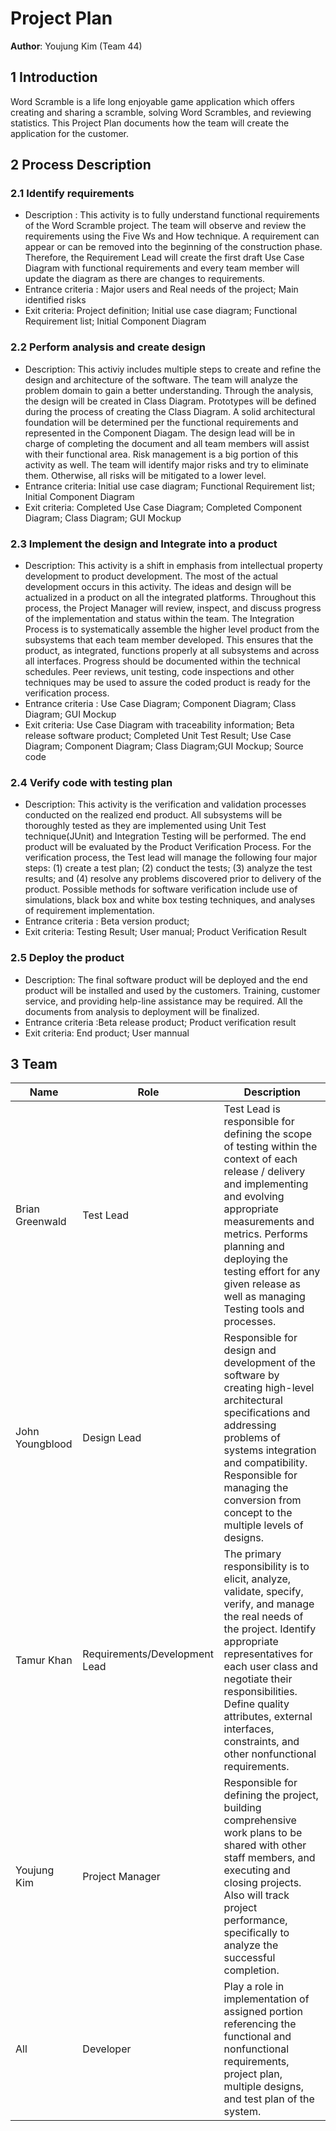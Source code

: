 
# Project Plan
**Author**: Youjung Kim (Team 44)

## 1 Introduction
Word Scramble is a life long enjoyable game application which offers creating and sharing a scramble, solving Word Scrambles, and reviewing statistics. This Project Plan documents how the team will create the application for the customer.

## 2 Process Description
### 2.1 Identify requirements
* Description : This activity is to fully understand functional requirements of the Word Scramble project. The team will observe and review the requirements using the Five Ws and How technique. A requirement can appear or can be removed into the beginning of the construction phase. Therefore, the Requirement Lead will create the first draft Use Case Diagram with functional requirements and every team member will update the diagram as there are changes to requirements.
* Entrance criteria : Major users and Real needs of the project; Main identified risks 
* Exit criteria: Project definition; Initial use case diagram; Functional Requirement list; Initial Component Diagram

### 2.2 Perform analysis and create design
* Description: This activiy includes multiple steps to create and refine the design and architecture of the software. The team will analyze the problem domain to gain a better understanding. Through the analysis, the design will be created in Class Diagram. Prototypes will be defined during the process of creating the Class Diagram. A solid architectural foundation will be determined per the functional requirements and represented in the Component Diagam. The design lead will be in charge of completing the document and all team members will assist with their functional area. Risk management is a big portion of this activity as well. The team will identify major risks and try to eliminate them. Otherwise, all risks will be mitigated to a lower level.
* Entrance criteria: Initial use case diagram; Functional Requirement list; Initial Component Diagram
* Exit criteria: Completed Use Case Diagram; Completed Component Diagram; Class Diagram; GUI Mockup

### 2.3 Implement the design and Integrate into a product
* Description: This activity is a shift in emphasis from intellectual property development to product development. The most of the actual development occurs in this activity. The ideas and design will be actualized in a product on all the integrated platforms. Throughout this process, the Project Manager will review, inspect, and discuss progress of the implementation and status within the team. The Integration Process is to systematically assemble the higher level product from the subsystems that each team member developed. This ensures that the product, as integrated, functions properly at all subsystems and across all interfaces. Progress should be documented within the technical schedules. Peer reviews, unit testing, code inspections and other techniques may be used to assure the coded product is ready for the verification process. 
* Entrance criteria : Use Case Diagram; Component Diagram; Class Diagram; GUI Mockup 
* Exit criteria: Use Case Diagram with traceability information; Beta release software product; Completed Unit Test Result; Use Case Diagram; Component Diagram; Class Diagram;GUI Mockup; Source code
 
### 2.4 Verify code with testing plan
* Description:  This activity is the verification and validation processes conducted on the realized end product. All subsystems will be thoroughly tested as they are implemented using Unit Test technique(JUnit) and Integration Testing will be performed. The end product will be evaluated by the Product Verification Process. For the verification process, the Test lead will manage the following four major steps: (1) create a test plan; (2) conduct the tests; (3) analyze the test results; and (4) resolve any problems discovered prior to delivery of the product. Possible methods for software verification include use of simulations, black box and white box testing techniques, and analyses of requirement implementation.
* Entrance criteria : Beta version product;
* Exit criteria: Testing Result; User manual; Product Verification Result 

### 2.5 Deploy the product
* Description: The final software product will be deployed and the end product will be installed and used by the customers. Training, customer service, and providing help-line assistance may be required. All the documents from analysis to deployment  will be finalized.
* Entrance criteria :Beta release product; Product verification result
* Exit criteria: End product; User mannual


## 3 Team
| Name | Role | Description |
| ------ | ------ | ------ |
| Brian Greenwald | Test Lead | Test Lead is responsible for defining the scope of testing within the context of each release / delivery and implementing and evolving appropriate measurements and metrics. Performs planning and deploying the testing effort for any given release as well as managing Testing tools and processes.
| John Youngblood | Design Lead | Responsible for design and development of the software by creating high-level architectural specifications and addressing problems of systems integration and compatibility. Responsible for managing the conversion from concept to the multiple levels of designs. |
| Tamur Khan | Requirements/Development Lead | The primary responsibility is to elicit, analyze, validate, specify, verify, and manage the real needs of the project. Identify appropriate representatives for each user class and negotiate their responsibilities. Define quality attributes, external interfaces, constraints, and other nonfunctional requirements.|
| Youjung Kim | Project Manager | Responsible for defining the project, building comprehensive work plans to be shared with other staff members, and executing and closing projects. Also will track project performance, specifically to analyze the successful completion.|
| All | Developer |  Play a role in implementation of assigned portion referencing the functional and nonfunctional requirements, project plan, multiple designs, and test plan of the system. |
